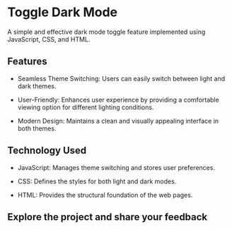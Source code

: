 
# Toggle Dark Mode

A simple and effective dark mode toggle feature implemented using JavaScript, CSS, and HTML.

## Features

- Seamless Theme Switching: Users can easily switch between light and dark themes.

- User-Friendly: Enhances user experience by providing a comfortable viewing option for different lighting conditions.

- Modern Design: Maintains a clean and visually appealing interface in both themes.

## Technology Used

- JavaScript: Manages theme switching and stores user preferences.

- CSS: Defines the styles for both light and dark modes.

- HTML: Provides the structural foundation of the web pages.

## Explore the project and share your feedback
